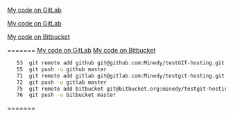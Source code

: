 [My code on GitLab](https://gitlab.com/Minedy/testgit-hosting "GitLab Repository")

[My code on GitLab](https://github.com/Minedy/testGIT-hosting "GitHub Repository")

[My code on Bitbucket](https://bitbucket.org/minedy/testgit-hosting/src/master/ "Bitbucket Repository")

=======
[My code on GitLab](https://github.com/Minedy/testGIT-hosting "GitHub Repository")
[My code on Bitbucket](https://bitbucket.org/minedy/testgit-hosting/src/master/ "Bitbucket Repository")

```bash
   53  git remote add github git@github.com:Minedy/testGIT-hosting.git
   55  git push -u github master
   71  git remote add gitlab git@gitlab.com:Minedy/testgit-hosting.git
   72  git push -u gitlab master
   75  git remote add bitbucket git@bitbucket.org:minedy/testgit-hosting.git
   76  git push -u bitbucket master

```
=======

